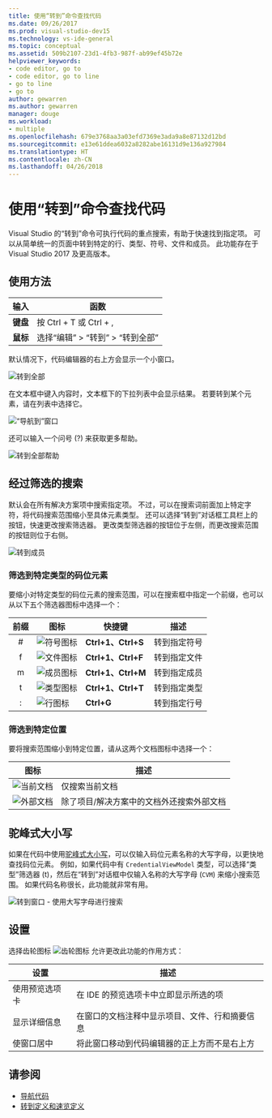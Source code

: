 ```yaml
---
title: 使用“转到”命令查找代码
ms.date: 09/26/2017
ms.prod: visual-studio-dev15
ms.technology: vs-ide-general
ms.topic: conceptual
ms.assetid: 509b2107-23d1-4fb3-987f-ab99ef45b72e
helpviewer_keywords:
- code editor, go to
- code editor, go to line
- go to line
- go to
author: gewarren
ms.author: gewarren
manager: douge
ms.workload:
- multiple
ms.openlocfilehash: 679e3768aa3a03efd7369e3ada9a8e87132d12bd
ms.sourcegitcommit: e13e61ddea6032a8282abe16131d9e136a927984
ms.translationtype: HT
ms.contentlocale: zh-CN
ms.lasthandoff: 04/26/2018
---
```

# <a name="find-code-using-go-to-commands"></a>使用“转到”命令查找代码

Visual Studio 的“转到”命令可执行代码的重点搜索，有助于快速找到指定项。 可以从简单统一的页面中转到特定的行、类型、符号、文件和成员。 此功能存在于 Visual Studio 2017 及更高版本。

## <a name="how-to-use-it"></a>使用方法

输入        | 函数
------------ | ---
**键盘** | 按 Ctrl + T 或 Ctrl + ,
**鼠标**    | 选择“编辑” > “转到” > “转到全部”

默认情况下，代码编辑器的右上方会显示一个小窗口。

![转到全部](media/gotoall.png)

在文本框中键入内容时，文本框下的下拉列表中会显示结果。 若要转到某个元素，请在列表中选择它。

![“导航到”窗口](../ide/media/vside_navigatetowindow.png "“导航到”窗口")

还可以输入一个问号 (?) 来获取更多帮助。

  ![转到全部帮助](media/gotoall_help.png)

## <a name="filtered-searches"></a>经过筛选的搜索
默认会在所有解决方案项中搜索指定项。 不过，可以在搜索词前面加上特定字符，将代码搜索范围缩小至具体元素类型。 还可以选择“转到”对话框工具栏上的按钮，快速更改搜索筛选器。 更改类型筛选器的按钮位于左侧，而更改搜索范围的按钮则位于右侧。

![转到成员](../ide/media/vside_navigation_toolbar.png)

### <a name="filter-to-a-specific-type-of-code-element"></a>筛选到特定类型的码位元素
要缩小对特定类型的码位元素的搜索范围，可以在搜索框中指定一个前缀，也可以从以下五个筛选器图标中选择一个：

前缀 | 图标 | 快捷键 | 描述
:----: | ---- | -------- | ---
\#      | ![符号图标](media/gotoall_symbolicon.png) | **Ctrl+1、Ctrl+S** | 转到指定符号
f      | ![文件图标](media/gotoall_fileicon.png)     | **Ctrl+1、Ctrl+F** | 转到指定文件
m      | ![成员图标](media/gotoall_membericon.png) | **Ctrl+1、Ctrl+M** | 转到指定成员
t      | ![类型图标](media/gotoall_typeicon.png)     | **Ctrl+1、Ctrl+T** | 转到指定类型
:      | ![行图标](media/gotoall_lineicon.png)     | **Ctrl+G**         | 转到指定行号

### <a name="filter-to-a-specific-location"></a>筛选到特定位置
要将搜索范围缩小到特定位置，请从这两个文档图标中选择一个：

图标 | 描述
---- | ---
![当前文档](media/gotoall_currentdocument.png) | 仅搜索当前文档
![外部文档](media/gotoall_external.png) | 除了项目/解决方案中的文档外还搜索外部文档

## <a name="camel-casing"></a>驼峰式大小写
如果在代码中使用[驼峰式大小写](https://en.wikipedia.org/wiki/Camel_case)，可以仅输入码位元素名称的大写字母，以更快地查找码位元素。 例如，如果代码中有 `CredentialViewModel` 类型，可以选择“类型”筛选器 (t)，然后在“转到”对话框中仅输入名称的大写字母 (`CVM`) 来缩小搜索范围。 如果代码名称很长，此功能就非常有用。

![转到窗口 - 使用大写字母进行搜索](../ide/media/vside_capitalsearch.png)

## <a name="settings"></a>设置
选择齿轮图标 ![齿轮图标](media/gotoall_gear.png) 允许更改此功能的作用方式：

设置 | 描述
------- | ---
使用预览选项卡 | 在 IDE 的预览选项卡中立即显示所选的项
显示详细信息    | 在窗口的文档注释中显示项目、文件、行和摘要信息
使窗口居中   | 将此窗口移动到代码编辑器的正上方而不是右上方

## <a name="see-also"></a>请参阅

- [导航代码](../ide/navigating-code.md)
- [转到定义和速览定义](../ide/go-to-and-peek-definition.md)